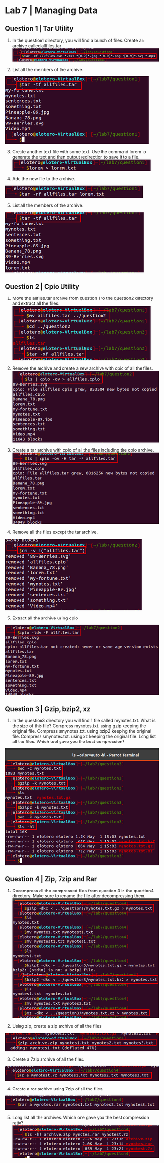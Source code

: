 # Lab 7 | Managing Data

## Question 1 | Tar Utility

1. In the question1 directory, you will find a bunch of files. Create an archive called allfiles.tar
![question1.1](q1.1.png)

2. List all the members of the archive.

![question1.2](q1.2.png)

3. Create another text file with some text. Use the command lorem to generate the text and then output redirection to save it to a file.
![question1.3](q1.3.png)

4. Add the new file to the archive.

![question1.4](q1.4.png)

5. List all the members of the archive.

![question1.5](q1.5.png)


## Question 2 | Cpio Utility

1. Move the allfiles.tar archive from question 1 to the question2 directory and extract all the files.
![question2.1](q2.1.png)

2. Remove the archive and create a new archive with cpio of all the files.
![questionq2.2](q2.2.png)

3. Create a tar archive with cpio of all the files including the cpio archive.
![question2.3](q2.3.png)

4. Remove all the files except the tar archive.

![question2.4](q2.4.png)

5. Extract all the archive using cpio

![question2.5](q2.5.png)


## Question 3 | Gzip, bzip2, xz

1. 
    In the question3 directory you will find 1 file called mynotes.txt. What is the size of this file?
    Compress mynotes.txt. using gzip keeping the original file.
    Compress smynotes.txt. using bzip2 keeping the original file.
    Compress smynotes.txt. using xz keeping the original file.
    Long list all the files. Which tool gave you the best compression?

![question3](q3.png)


## Question 4 | Zip, 7zip and Rar

1. Decompress all the compressed files from question 3 in the question4 directory. Make sure to rename the file after decompressing them.
![question4.1](q4.1.png)

2. Using zip, create a zip archive of all the files.

![question4.2](q4.2.png)

3. Create a 7zip archive of all the files.

![question4.3](q4.3.png)

4. Create a rar archive using 7zip of all the files.

![question4.4](q4.4.png)

5. Long list all the archives. Which one gave you the best compression ratio?
![question4.5](q4.5.png)

